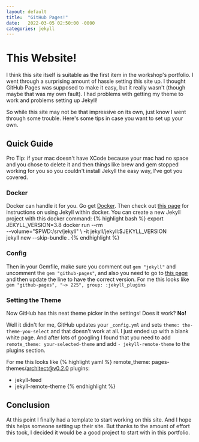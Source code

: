 ```yaml
---
layout: default
title:  "GitHub Pages!"
date:   2022-03-05 02:50:00 -0000
categories: jekyll
---
```


# This Website!

I think this site itself is suitable as the first item in the
workshop's portfolio. I went through a surprising amount of
hassle setting this site up. I thought GitHub Pages was supposed to
make it easy, but it really wasn't (though maybe that was my own fault).
I had problems with getting my theme to work and problems setting up Jekyll!

So while this site may not be that impressive on its own, just know
I went through some trouble. Here's some tips in case you want
to set up your own.

## Quick Guide
Pro Tip: if your mac doesn't have XCode because your mac had no space
and you chose to delete it and then things like brew and gem stopped
working for you so you couldn't install Jekyll the easy way, I've
got you covered.

### Docker
Docker can handle it for you. Go get [Docker](https://www.docker.com/).
Then check out [this page](https://github.com/envygeeks/jekyll-docker/blob/master/README.md)
for instructions on using Jekyll within docker.
You can create a new Jekyll project with this docker command:
{% highlight bash %}
export JEKYLL_VERSION=3.8
docker run --rm \
  --volume="$PWD:/srv/jekyll" \
  -it jekyll/jekyll:$JEKYLL_VERSION \
  jekyll new --skip-bundle .
{% endhighlight %}

### Config
Then in your Gemfile, make sure you comment out `gem "jekyll"`
and uncomment the `gem "github-pages"`, and also you need to go to
[this page](https://pages.github.com/versions/) and then update
the line to have the correct version. For me this looks like
`gem "github-pages", "~> 225", group: :jekyll_plugins`

### Setting the Theme
Now GitHub has this neat theme picker in the settings! Does it work?
**No!** 

Well it didn't for me, GitHub updates your `_config.yml` and sets
`theme: the-theme-you-select` and that doesn't work at all. I just
ended up with a blank white page. And after lots of googling I found
that you need to add `remote_theme: your-selected-theme` and add
`- jekyll-remote-theme` to the plugins section.

For me this looks like 
{% highlight yaml %}
remote_theme: pages-themes/architect@v0.2.0
plugins:
  - jekyll-feed
  - jekyll-remote-theme
{% endhighlight %}

## Conclusion
At this point I finally had a template to start working
on this site. And I hope this helps someone setting up their site.
But thanks to the amount of effort this took, I decided
it would be a good project to start with in this portfolio.
